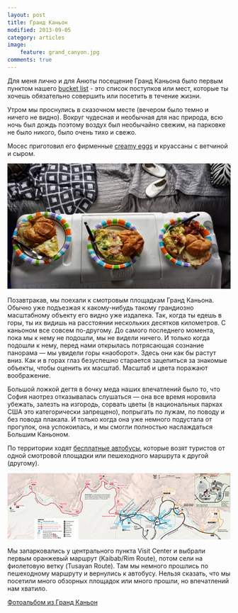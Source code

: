 ```yaml
---
layout: post
title: Гранд Каньон
modified: 2013-09-05
category: articles
image:
    feature: grand_canyon.jpg
comments: true
---
```


Для меня лично и для Анюты посещение Гранд Каньона было первым пунктом
нашего [bucket list][bucketlist] - это список поступков или мест, которые ты хочешь
обязательно совершить или посетить в течение жизни.

Утром мы проснулись в сказочном месте (вечером было темно и ничего не видно).
Вокруг чудесная и необычная для нас природа, всю ночь был дождь поэтому воздух
был необычайно свежим, на парковке не было никого, было очень тихо и свежо.

Мосес приготовил его фирменные [creamy eggs][creamyeggs] и круассаны с ветчиной и сыром.

![Breakfast](/images/creamy_eggs.jpg)

Позавтракав, мы поехали к смотровым площадкам Гранд Каньона. Обычно уже
подъезжая к какому-нибудь такому грандиозно масштабному объекту его видно
уже издалека. Так, когда ты едешь в горы, ты их видишь на расстоянии нескольких десятков
километров. С каньоном все совсем по-другому. До самого последнего момента,
пока мы к нему не подошли, мы не видели ничего. И только когда подошли к нему, перед нами
открылась потрясающая сознание панорама — мы увидели горы
«наоборот». Здесь они как бы растут вниз. Как и в горах глаз безуспешно старается
зацепиться за знакомые объекты, чтобы оценить их масштаб. Масштаб и цвета
поражают воображение.

Большой ложкой дегтя в бочку меда наших впечатлений было то, что София наотрез 
отказывалась слушаться — она все время норовила убежать, залезть на изгородь, сорвать цветы (в национальных парках США это
            категорически запрещено), попрыгать по лужам, по поводу и без повода плакала. 
И только когда она уже немного подустала от прогулок, она успокоилась, и мы смогли
полностью наслаждаться Большим Каньоном.

По территории ходят [бесплатные автобусы][buses], которые возят туристов от
одной смотровой площадки или пешеходного маршрута к другой (другому). 

![Grand Canyon Bus Map](/images/2013SRsummer-guidemap688x.jpg)

Мы запарковались у центрального пункта Visit Center и выбрали первым оранжевый
маршрут (Kaibab/Rim Route), потом сели на фиолетовую ветку (Tusayan Route). 
Там мы немного прошлись по пешеходному маршруту и вернулись к автобусу. 
Нельзя сказать, что мы посетили много обзорных площадок или много прошли, 
но впечатлений нам хватило.

[Фотоальбом из Гранд Каньон][grand_photos]


[bucketlist]: http://bucketlist.org/
[creamyeggs]: http://www.thekitchn.com/how-to-make-creamy-luscious-sc-113371
[buses]: http://www.nps.gov/grca/planyourvisit/shuttle-buses.htm
[roadmap]: https://www.google.com/maps/preview#!data=!4m19!3m18!1m5!1sGrand+Canyon+Village,+AZ!2s0x8733174f95ffe325:0xb8ccc2749a229ea1!3m2!3d36.0544445!4d-112.1401108!1m1!1sLas+Vegas,+NV!2e0!3m8!1m3!1d4369874!2d-108.2029298!3d34.2692423!3m2!1i1871!2i994!4f13.1&fid=0
[kingman]: https://www.google.com/maps/preview#!data=!1m4!1m3!1d16880!2d-114.0578017!3d35.1922799!4m19!3m18!1m5!1sGrand+Canyon+Village%2C+AZ!2s0x8733174f95ffe325%3A0xb8ccc2749a229ea1!3m2!3d36.0544445!4d-112.1401108!1m1!1sLas+Vegas%2C+NV!2e0!3m8!1m3!1d4369874!2d-108.2029298!3d34.2692423!3m2!1i1871!2i994!4f13.1&fid=0
[grand_photos]: https://plus.google.com/u/0/photos/107394061315422223486/albums/5915970875630277377?authkey=CKeU_vi8gZLyIw

